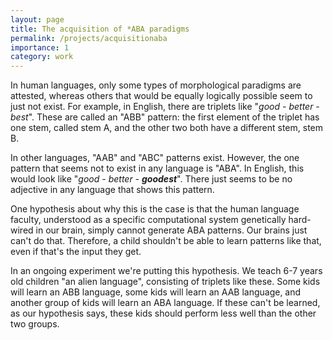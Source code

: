 ```yaml
---
layout: page
title: The acquisition of *ABA paradigms
permalink: /projects/acquisitionaba
importance: 1
category: work
---
```


In human languages, only some types of morphological paradigms are attested, whereas others that would be equally logically possible seem to just not exist. 
For example, in English, there are triplets like "*good - better - best*". 
These are called an "ABB" pattern: the first element of the triplet has one stem, called stem A, and the other two both have a different stem, stem B. 

In other languages, "AAB" and "ABC" patterns exist. However, the one pattern that seems not to exist in any language is "ABA". 
In English, this would look like "*good - better - __goodest__*". 
There just seems to be no adjective in any language that shows this pattern.

One hypothesis about why this is the case is that the human language faculty, understood as a specific computational system genetically hard-wired in our brain, simply cannot generate ABA patterns.
Our brains just can't do that. 
Therefore, a child shouldn't be able to learn patterns like that, even if that's the input they get.

In an ongoing experiment we're putting this hypothesis. We teach 6-7 years old children "an alien language", consisting of triplets like these. Some kids will learn an ABB language, some kids will learn an AAB language, and another group of kids will learn an ABA language. If these can't be learned, as our hypothesis says, these kids should perform less well than the other two groups. 